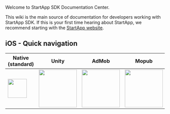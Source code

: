 Welcome to StartApp SDK Documentation Center.

This wiki is the main source of documentation for developers working with StartApp SDK. If this is your first time hearing about StartApp, we recommend starting with the [StartApp website](http://startapp.com/).

## iOS - Quick navigation

Native (standard) | Unity |  AdMob | Mopub | Swift                      
|---|---|---|---|---
| [<img src="https://raw.githubusercontent.com/wiki/StartApp-SDK/Documentation/images/ios-icon-small.png" width="60px">](iOS-InApp-Documentation) | [<img src="https://raw.githubusercontent.com/wiki/StartApp-SDK/Documentation/images/unity3d1.jpg" width="120px">](iOS-InApp-Unity-Documentation) | [<img src="https://raw.githubusercontent.com/wiki/StartApp-SDK/Documentation/images/admob_logo.png" width="120px">](AdMob-Mediation-for-iOS)| [<img src="https://raw.githubusercontent.com/wiki/StartApp-SDK/Documentation/images/mopub.png" width="120px">](Mopub-Mediation-for-iOS) | [<img src="https://raw.githubusercontent.com/wiki/StartApp-SDK/Documentation/images/swift.png" width="120px">](iOS-Swift-InApp-Documentation)
 
